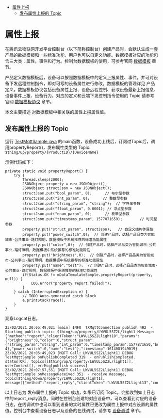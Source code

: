 * [属性上报](#属性上报)
  * [发布属性上报的 Topic ](#发布属性上报的-Topic)

# 属性上报

在腾讯云物联网开发平台控制台（以下简称控制台）创建产品时，会默认生成一套产品的数据模板和一些标准功能，用户也可以自定义功能。数据模板对应的功能包含三大类：属性，事件和行为。控制台数据模板的使用，可参考官网 [数据模板](https://cloud.tencent.com/document/product/1081/44921) 章节。

产品定义数据模板后，设备可以按照数据模板中的定义上报属性、事件，并可对设备下发远程控制指令，即对可写的设备属性进行修改。数据模板的管理详见 产品定义。数据模板协议包括设备属性上报、设备远程控制、获取设备最新上报信息、设备事件上报、设备行为。对应的定义和云端下发控制指令使用的 Topic 请参考官网 [数据模板协议](https://cloud.tencent.com/document/product/1081/34916) 章节。

本文主要描述 对数据模板中相关联的属性上报属性值。

## 发布属性上报的 Topic 

运行 [TestMqttSample.java](../src/test/java/com/tencent/iot/explorer/device/java/core/mqtt/TestMqttSample.java) 的main函数，设备成功上线后，订阅过Topic后，调用propertyReport()，发布属性类型的 Topic:
`$thing/up/property/{ProductID}/{DeviceName}`

示例代码如下：
```
private static void propertyReport() {
    try {
        Thread.sleep(2000);
        JSONObject property = new JSONObject();
        JSONObject structJson = new JSONObject();
        structJson.put("bool_param", 0);      // 布尔型参数
        structJson.put("int_param", 0);      // 整数型参数
        structJson.put("string_param", "string");  // 字符串参数
        structJson.put("float_param", 0.0001); // 浮点型参数
        structJson.put("enum_param", 0);      // 枚举型参数
        structJson.put("timestamp_param", 1577871650);        // 时间型参数
        property.put("struct_param", structJson);   // 自定义结构体属性
        property.put("power_switch",0);  // 创建产品时，选择产品品类为智能城市-公共事业-路灯照明，数据模板中系统推荐的标准功能属性
        property.put("color",0);  // 创建产品时，选择产品品类为智能城市-公共事业-路灯照明，数据模板中系统推荐的标准功能属性
        property.put("brightness",0);  // 创建产品时，选择产品品类为智能城市-公共事业-路灯照明，数据模板中系统推荐的标准功能属性
        property.put("name","test");  // 创建产品时，选择产品品类为智能城市-公共事业-路灯照明，数据模板中系统推荐的标准功能属性
        if(Status.OK != mDataTemplateSample.propertyReport(property, null)) {
            LOG.error("property report failed!");
        }
    } catch (InterruptedException e) {
        // TODO Auto-generated catch block
        e.printStackTrace();
    }
}
```

观察Logcat日志。
```
23/02/2021 20:05:49,021 [main] INFO  TXMqttConnection publish 492  - Starting publish topic: $thing/up/property/LWVUL5SZ2L/light1 Message: {"method":"report","clientToken":"LWVUL5SZ2Llight10","params":{"brightness":0,"color":0,"struct_param":{"string_param":"string","int_param":0,"timestamp_param":1577871650,"bool_param":0,"enum_param":0,"float_param":1.0E-4},"power_switch":0,"name":"test"},"timestamp":1614081949019}
23/02/2021 20:05:49,023 [MQTT Call: LWVUL5SZ2Llight1] DEBUG TestMqttSample onPublishCompleted 319  - onPublishCompleted, status[OK], topics[[$thing/up/property/LWVUL5SZ2L/light1]],  userContext[], errMsg[publish success]
23/02/2021 20:07:57,551 [MQTT Call: LWVUL5SZ2Llight1] DEBUG TestMqttSample onMessageReceived 351  - receive message, topic[$thing/down/property/LWVUL5SZ2L/light1], message[{"method":"report_reply","clientToken":"LWVUL5SZ2Llight13","code":0,"status":"success"}]
```
以上日志为 发布属性上报的 Topic 成功，如果已订阅 Topic，会接收到如上日志中的report_reply消息。同时在控制台创建的对应设备中，可以查看到对应的设备日志，在线调试中也可以看到设备的实时属性已更改为属性上报中对应设置的属性值。控制台中查看设备日志以及设备的在线调试，请参考 [设备调试](https://cloud.tencent.com/document/product/1081/34741) 章节。

